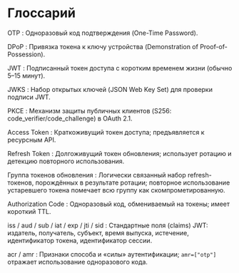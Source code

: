 # Глоссарий

OTP
: Одноразовый код подтверждения (One-Time Password).

DPoP
: Привязка токена к ключу устройства (Demonstration of Proof-of-Possession).

JWT
: Подписанный токен доступа с коротким временем жизни (обычно 5–15 минут).

JWKS
: Набор открытых ключей (JSON Web Key Set) для проверки подписи JWT.

PKCE
: Механизм защиты публичных клиентов (S256: code_verifier/code_challenge) в OAuth 2.1.

Access Token
: Краткоживущий токен доступа; предъявляется к ресурсным API.

Refresh Token
: Долгоживущий токен обновления; использует ротацию и детекцию повторного использования.

Группа токенов обновления
: Логически связанный набор refresh-токенов, порождённых в результате ротации; повторное использование устаревшего токена помечает всю группу как скомпрометированную.

Authorization Code
: Одноразовый код, обмениваемый на токены; имеет короткий TTL.

iss / aud / sub / iat / exp / jti / sid
: Стандартные поля (claims) JWT: издатель, получатель, субъект, время выпуска, истечение, идентификатор токена, идентификатор сессии.

acr / amr
: Признаки способа и «силы» аутентификации; `amr=["otp"]` отражает использование одноразового кода.

